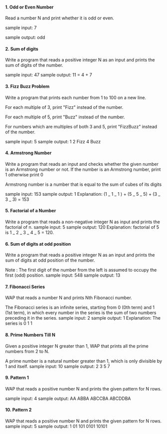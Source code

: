 #### 1. Odd or Even Number

Read a number N and print whether it is odd or even.

sample input: 7

sample output: odd

#### 2. Sum of digits

Write a program that reads a positive integer N as an input and prints the sum of digits of the number.

sample input: 47
sample output: 11 = 4 + 7

#### 3. Fizz Buzz Problem

Write a program that prints each number from 1 to 100 on a new line.

For each multiple of 3, print "Fizz" instead of the number.

For each multiple of 5, print "Buzz" instead of the number.

For numbers which are multiples of both 3 and 5, print "FizzBuzz" instead of the number.

sample input: 5
sample output: 1 2 Fizz 4 Buzz

#### 4. Armstrong Number

Write a program that reads an input and checks whether the given number is an Armstrong number or not. If the number is an Armstrong number, print 1 otherwise print 0

Armstrong number is a number that is equal to the sum of cubes of its digits

sample input: 153
sample output: 1
Explanation: (1 _ 1 _ 1 ) + (5 _ 5 _ 5) + (3 _ 3 _ 3) = 153

#### 5. Factorial of a Number

Write a program that reads a non-negative integer N as input and prints the factorial of n.
sample input: 5
sample output: 120
Explanation: factorial of 5 is 1 _ 2 _ 3 _ 4 _ 5 = 120.

#### 6. Sum of digits at odd position

Write a program that reads a positive integer N as an input and prints the sum of digits at odd position of the number.

Note : The first digit of the number from the left is assumed to occupy the first (odd) position.
sample input: 548
sample output: 13

#### 7. Fibonacci Series

WAP that reads a number N and prints Nth Fibonacci number.

The Fibonacci series is an infinite series, starting from 0 (0th term) and 1 (1st term), in which every number in the series is the sum of two numbers preceding it in the series.
sample input: 2
sample output: 1
Explanation: The series is 0 1 1

#### 8. Prime Numbers Till N

Given a positive integer N greater than 1, WAP that prints all the prime numbers from 2 to N.

A prime number is a natural number greater than 1, which is only divisible by 1 and itself.
sample input: 10
sample output: 2 3 5 7

#### 9. Pattern 1

WAP that reads a positive number N and prints the given pattern for N rows.

sample input: 4
sample output:
AA
ABBA
ABCCBA
ABCDDBA

#### 10. Pattern 2

WAP that reads a positive number N and prints the given pattern for N rows.
sample input: 5
sample output:
1
01
101
0101
10101
